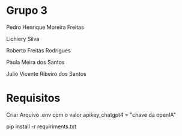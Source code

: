 # Grupo 3
Pedro Henrique Moreira Freitas 

Lichiery Silva 

Roberto Freitas Rodrigues 

Paula Meira dos Santos 

Julio Vicente Ribeiro dos Santos

# Requisitos
Criar Arquivo .env com o valor apikey_chatgpt4 = "chave da openIA"

pip install -r requiriments.txt
